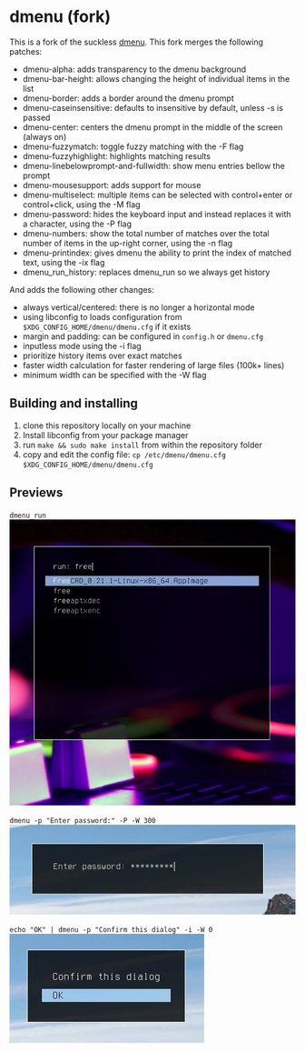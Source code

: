 dmenu (fork)
============

This is a fork of the suckless [dmenu](https://tools.suckless.org/dmenu). This fork merges the following patches: 

- dmenu-alpha: adds transparency to the dmenu background
- dmenu-bar-height: allows changing the height of individual items in the list
- dmenu-border: adds a border around the dmenu prompt
- dmenu-caseinsensitive: defaults to insensitive by default, unless -s is passed
- dmenu-center: centers the dmenu prompt in the middle of the screen (always on)
- dmenu-fuzzymatch: toggle fuzzy matching with the -F flag
- dmenu-fuzzyhighlight: highlights matching results
- dmenu-linebelowprompt-and-fullwidth: show menu entries bellow the prompt
- dmenu-mousesupport: adds support for mouse 
- dmenu-multiselect: multiple items can be selected with control+enter or control+click, using the -M flag
- dmenu-password: hides the keyboard input and instead replaces it with a character, using the -P flag
- dmenu-numbers: show the total number of matches over the total number of items in the up-right corner, using the -n flag
- dmenu-printindex: gives dmenu the ability to print the index of matched text, using the -ix flag
- dmenu_run_history: replaces dmenu_run so we always get history 

And adds the following other changes: 
- always vertical/centered: there is no longer a horizontal mode
- using libconfig to loads configuration from `$XDG_CONFIG_HOME/dmenu/dmenu.cfg` if it exists
- margin and padding: can be configured in `config.h` or `dmenu.cfg`
- inputless mode using the -i flag
- prioritize history items over exact matches
- faster width calculation for faster rendering of large files (100k+ lines)
- minimum width can be specified with the -W flag

Building and installing
-----------------------

1. clone this repository locally on your machine
2. Install libconfig from your package manager
3. run `make && sudo make install` from within the repository folder
4. copy and edit the config file: `cp /etc/dmenu/dmenu.cfg $XDG_CONFIG_HOME/dmenu/dmenu.cfg`

Previews
--------

`dmenu_run`
![dmenu](assets/dmenu_launch.png)

`dmenu -p "Enter password:" -P -W 300`
![dmenu](assets/dmenu_password.jpg)

`echo "OK" | dmenu -p "Confirm this dialog" -i -W 0`
![dmenu](assets/dmenu_dialog.jpg)

